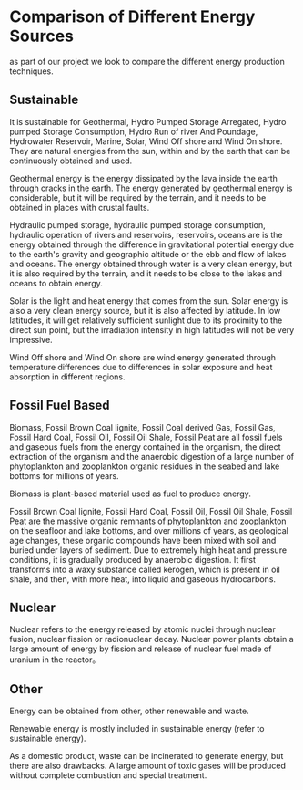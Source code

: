 # Comparison of Different Energy Sources
as part of our project we look to compare the different energy production techniques.

## Sustainable
It is sustainable for Geothermal, Hydro Pumped Storage Arregated, Hydro pumped Storage Consumption, Hydro Run of river And Poundage, Hydrowater Reservoir, Marine, Solar, Wind Off shore and Wind On shore. They are natural energies from the sun, within and by the earth that can be continuously obtained and used.

Geothermal energy is the energy dissipated by the lava inside the earth through cracks in the earth. The energy generated by geothermal energy is considerable, but it will be required by the terrain, and it needs to be obtained in places with crustal faults.

Hydraulic pumped storage, hydraulic pumped storage consumption, hydraulic operation of rivers and reservoirs, reservoirs, oceans are is the energy obtained through the difference in gravitational potential energy due to the earth's gravity and geographic altitude or the ebb and flow of lakes and oceans. The energy obtained through water is a very clean energy, but it is also required by the terrain, and it needs to be close to the lakes and oceans to obtain energy.

Solar is the light and heat energy that comes from the sun. Solar energy is also a very clean energy source, but it is also affected by latitude. In low latitudes, it will get relatively sufficient sunlight due to its proximity to the direct sun point, but the irradiation intensity in high latitudes will not be very impressive.

Wind Off shore and Wind On shore are wind energy generated through temperature differences due to differences in solar exposure and heat absorption in different regions.

## Fossil Fuel Based
Biomass, Fossil Brown Coal lignite, Fossil Coal derived Gas, Fossil Gas, Fossil Hard Coal, Fossil Oil, Fossil Oil Shale, Fossil Peat are all fossil fuels and gaseous fuels from the energy contained in the organism, the direct extraction of the organism and the anaerobic digestion of a large number of phytoplankton and zooplankton organic residues in the seabed and lake bottoms for millions of years.

Biomass is plant-based material used as fuel to produce energy.

Fossil Brown Coal lignite,  Fossil Hard Coal, Fossil Oil, Fossil Oil Shale, Fossil Peat are the massive organic remnants of phytoplankton and zooplankton on the seafloor and lake bottoms, and over millions of years, as geological age changes, these organic compounds have been mixed with soil and buried under layers of sediment. Due to extremely high heat and pressure conditions, it is gradually produced by anaerobic digestion. It first transforms into a waxy substance called kerogen, which is present in oil shale, and then, with more heat, into liquid and gaseous hydrocarbons.



## Nuclear
Nuclear refers to the energy released by atomic nuclei through nuclear fusion, nuclear fission or radionuclear decay. Nuclear power plants obtain a large amount of energy by fission and release of nuclear fuel made of uranium in the reactor。

## Other 
Energy can be obtained from other, other renewable and waste.

Renewable energy is mostly included in sustainable energy (refer to sustainable energy).

As a domestic product, waste can be incinerated to generate energy, but there are also drawbacks. A large amount of toxic gases will be produced without complete combustion and special treatment.
